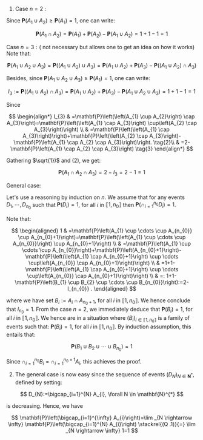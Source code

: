 1. Case $n=2$ :

Since $\mathbf{P}\left(A_{1} \cup A_{2}\right) \geqslant \mathbf{P}\left(A_{1}\right)=1$, one can write:

$$
\mathbf{P}\left(A_{1} \cap A_{2}\right)=\mathbf{P}\left(A_{1}\right)+\mathbf{P}\left(A_{2}\right)-\mathbf{P}\left(A_{1} \cup A_{2}\right)=1+1-1=1
$$

Case $n=3:($ not necessary but allows one to get an idea on how it works) Note that:

$$
\mathbf{P}\left(A_{1} \cup A_{2} \cup A_{3}\right)=\mathbf{P}\left(\left(A_{1} \cup A_{2}\right) \cup A_{3}\right)=\mathbf{P}\left(A_{1} \cup A_{2}\right)+\mathbf{P}\left(A_{3}\right)-\mathbf{P}\left(\left(A_{1} \cup A_{2}\right) \cap A_{3}\right)
$$

Besides, since $\mathbf{P}\left(A_{1} \cup A_{2} \cup A_{3}\right) \geqslant \mathbf{P}\left(A_{1}\right)=1$, one can write:

$$
\begin{equation*}
I_{3}:=\mathbf{P}\left(\left(A_{1} \cup A_{2}\right) \cap A_{3}\right)=\mathbf{P}\left(A_{1} \cup A_{2}\right)+\mathbf{P}\left(A_{3}\right)-\mathbf{P}\left(A_{1} \cup A_{2} \cup A_{3}\right)=1+1-1=1 \tag{1}
\end{equation*}
$$

Since

$$
\begin{align*}
I_{3} & =\mathbf{P}\left(\left(A_{1} \cup A_{2}\right) \cap A_{3}\right)=\mathbf{P}\left(\left(A_{1} \cap A_{3}\right) \cup\left(A_{2} \cap A_{3}\right)\right) \\
& =\mathbf{P}\left(\left(A_{1} \cap A_{3}\right)\right)+\mathbf{P}\left(\left(A_{2} \cap A_{3}\right)-\mathbf{P}\left(A_{1} \cap A_{2} \cap A_{3}\right)\right.  \tag{2}\\
& =2-\mathbf{P}\left(A_{1} \cap A_{2} \cap A_{3}\right) \tag{3}
\end{align*}
$$

Gathering $\sqrt{1})$ and $(2)$, we get:

$$
\mathbf{P}\left(A_{1} \cap A_{2} \cap A_{3}\right)=2-I_{3}=2-1=1
$$

General case:

Let's use a reasoning by induction on $n$. We assume that for any events $D_{1}, \cdots, D_{n_{0}}$ such that $\mathbf{P}\left(D_{i}\right)=1$, for all $i$ in $\llbracket 1, n_{0} \rrbracket$ then $\mathbf{P}\left(\cap_{i=1}^{n_{0}} D_{i}\right)=1$.

Note that:

$$
\begin{aligned}
1 & =\mathbf{P}\left(A_{1} \cup \cdots \cup A_{n_{0}} \cup A_{n_{0}+1}\right)=\mathbf{P}\left(\left(A_{1} \cup \cdots \cup A_{n_{0}}\right) \cup A_{n_{0}+1}\right) \\
& =\mathbf{P}\left(A_{1} \cup \cdots \cup A_{n_{0}}\right)+\mathbf{P}\left(A_{n_{0}+1}\right)-\mathbf{P}\left(\left(A_{1} \cap A_{n_{0}+1}\right) \cup \cdots \cup\left(A_{n_{0}} \cap A_{n_{0}+1}\right)\right) \\
& =1+1-\mathbf{P}\left(\left(A_{1} \cap A_{n_{0}+1}\right) \cup \cdots \cup\left(A_{n_{0}} \cap A_{n_{0}+1}\right)\right) \\
& =: 1+1-\mathbf{P}\left(B_{1} \cup B_{2} \cup \cdots \cup B_{n_{0}}\right):=2-I_{n_{0}} .
\end{aligned}
$$

where we have set $B_{i}:=A_{i} \cap A_{n_{0}+1}$, for all $i$ in $\llbracket 1, n_{0} \rrbracket$. We hence conclude that $I_{n_{0}}=1$. From the case $n=2$, we immediately deduce that $\mathbf{P}\left(B_{i}\right)=1$, for all $i$ in $\llbracket 1, n_{0} \rrbracket$. We hence are in a situation where $\left(B_{i}\right)_{i \in \llbracket 1, n_{0} \rrbracket}$ is a family of events such that: $\mathbf{P}\left(B_{i}\right)=1$, for all $i$ in $\llbracket 1, n_{0} \rrbracket$. By induction assumption, this entails that:

$$
\mathbf{P}\left(B_{1} \cup B_{2} \cup \cdots \cup B_{n_{0}}\right)=1
$$

Since $\cap_{i=1}^{n_{0}} B_{i}=\cap_{i=1}^{n_{0}+1} A_{i}$, this achieves the proof.

2. The general case is now easy since the sequence of events $\left(D_{N}\right)_{N \in \mathbf{N}^{*}}$, defined by setting:

$$
D_{N}:=\bigcap_{i=1}^{N} A_{i}, \forall N \in \mathbf{N}^{*}
$$

is decreasing. Hence, we have

$$
\mathbf{P}\left(\bigcap_{i=1}^{\infty} A_{i}\right)=\lim _{N \rightarrow \infty} \mathbf{P}\left(\bigcap_{i=1}^{N} A_{i}\right) \stackrel{(Q .1)}{=} \lim _{N \rightarrow \infty} 1=1
$$